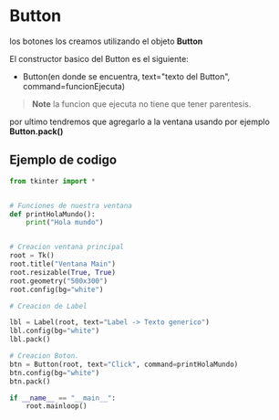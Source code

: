# Button

los botones los creamos utilizando el objeto **Button**

El constructor basico del Button es el siguiente:

* Button(en donde se encuentra, text="texto del Button", command=funcionEjecuta)

> **Note** la funcion que ejecuta no tiene que tener parentesis.

por ultimo tendremos que agregarlo a la ventana usando por ejemplo **Button.pack()**


## Ejemplo de codigo

```python
from tkinter import *


# Funciones de nuestra ventana
def printHolaMundo():
    print("Hola mundo")


# Creacion ventana principal
root = Tk()
root.title("Ventana Main")
root.resizable(True, True)
root.geometry("500x300")
root.config(bg="white")

# Creacion de Label

lbl = Label(root, text="Label -> Texto generico")
lbl.config(bg="white")
lbl.pack()

# Creacion Boton.
btn = Button(root, text="Click", command=printHolaMundo)
btn.config(bg="white")
btn.pack()

if __name__ == "__main__":
    root.mainloop()

```